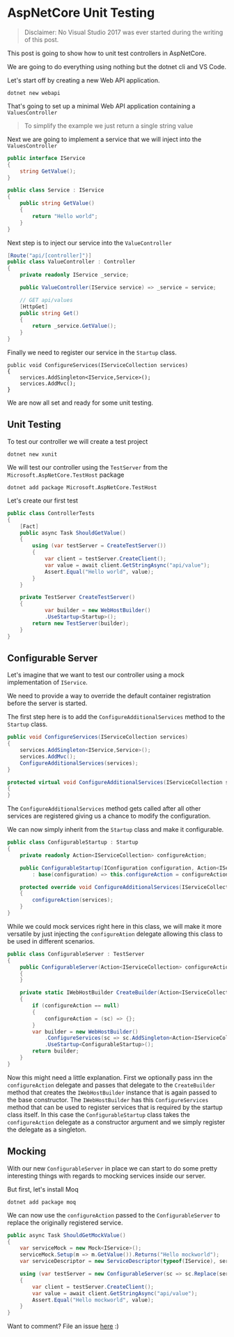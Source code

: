 # AspNetCore Unit Testing

> Disclaimer: No Visual Studio 2017 was ever started during the writing of this post.

This post is going to show how to unit test controllers in AspNetCore.

We are going to do everything using nothing but the dotnet cli and VS Code.

Let's start off by creating a new Web API application.

```shell
dotnet new webapi
```

That's going to set up a minimal Web API application containing a `ValuesController`

> To simplify the example we just return a single string value

Next we are going to implement a service that we will inject into the `ValuesController`

```c#
public interface IService
{
    string GetValue();    
}

public class Service : IService
{
    public string GetValue()
    {
        return "Hello world";
    }
}
```



Next step is to inject our service into the `ValueController`

```c#
[Route("api/[controller]")]
public class ValueController : Controller
{
    private readonly IService _service;

    public ValueController(IService service) => _service = service;

    // GET api/values
    [HttpGet]
    public string Get()
    {
        return _service.GetValue();
    }        
}
```

Finally we need to register our service in the `Startup` class.

```
public void ConfigureServices(IServiceCollection services)
{
    services.AddSingleton<IService,Service>();
    services.AddMvc();
}
```



We are now all set and ready for some unit testing. 

## Unit Testing



To test our controller we will create a test project 

```shell
dotnet new xunit
```

We will test our controller using the `TestServer` from the `Microsoft.AspNetCore.TestHost` package

```
dotnet add package Microsoft.AspNetCore.TestHost
```



Let's create our first test

```c#
public class ControllerTests
{
    [Fact]
    public async Task ShouldGetValue()
    {            
        using (var testServer = CreateTestServer())
        {
            var client = testServer.CreateClient();
            var value = await client.GetStringAsync("api/value");
            Assert.Equal("Hello world", value);
        }
    }

    private TestServer CreateTestServer()
    {
            var builder = new WebHostBuilder()                
            .UseStartup<Startup>();                                    
        return new TestServer(builder);                
    }
}
```



## Configurable Server

Let's imagine that we want to test our controller using a mock implementation of `IService`. 

We need to provide a way to override the default container registration before the server is started.

The first step here is to add the `ConfigureAdditionalServices` method to the `Startup` class.

```C#
public void ConfigureServices(IServiceCollection services)
{
    services.AddSingleton<IService,Service>();
    services.AddMvc();
    ConfigureAdditionalServices(services);
}

protected virtual void ConfigureAdditionalServices(IServiceCollection services)
{
}			
```

The `ConfigureAdditionalServices` method gets called after all other services are registered giving us a chance to modify the configuration.

We can now simply inherit from the `Startup` class and make it configurable.

```c#
public class ConfigurableStartup : Startup
{
    private readonly Action<IServiceCollection> configureAction;

    public ConfigurableStartup(IConfiguration configuration, Action<IServiceCollection> configureAction)
        : base(configuration) => this.configureAction = configureAction;

    protected override void ConfigureAdditionalServices(IServiceCollection services)
    {
        configureAction(services);
    }
}
```

While we could mock services right here in this class, we will make it more versatile by just injecting the `configureAtion` delegate allowing this class to be used in different scenarios.

```c#
public class ConfigurableServer : TestServer
{
    public ConfigurableServer(Action<IServiceCollection> configureAction = null) : base(CreateBuilder(configureAction))
    {
    }

    private static IWebHostBuilder CreateBuilder(Action<IServiceCollection> configureAction)
    {
        if (configureAction == null)
        {
            configureAction = (sc) => {};
        }
        var builder = new WebHostBuilder()
            .ConfigureServices(sc => sc.AddSingleton<Action<IServiceCollection>>(configureAction))
            .UseStartup<ConfigurableStartup>();
        return builder;    
    }
}
```

Now this might need a little explanation. First we optionally pass inn the `configureAction` delegate and passes that delegate to the `CreateBuilder` method that creates the `IWebHostBuilder` instance that is again passed to the base constructor. The `IWebHostBuilder` has this `ConfigureServices` method that can be used to register services that is required by the startup class itself. In this case the `ConfigurableStartup` class takes the `configureAction` delegate as a constructor argument and we simply register the delegate as a singleton.

## Mocking

With our new `ConfigurableServer` in place we can start to do some pretty interesting things with regards to mocking services inside our server. 

But first, let's install Moq

```shell
dotnet add package moq
```

We can now use the `configureAction` passed to the `ConfigurableServer` to replace the originally registered service.

```c#
public async Task ShouldGetMockValue()
{
    var serviceMock = new Mock<IService>();
    serviceMock.Setup(m => m.GetValue()).Returns("Hello mockworld");
    var serviceDescriptor = new ServiceDescriptor(typeof(IService), serviceMock.Object);

    using (var testServer = new ConfigurableServer(sc => sc.Replace(serviceDescriptor)))
    {
        var client = testServer.CreateClient();
        var value = await client.GetStringAsync("api/value");
        Assert.Equal("Hello mockworld", value);
    }
}
```



Want to comment? File an issue [here](https://github.com/seesharper/Blog.AspNetCoreUnitTesting/issues) :)











 











   





